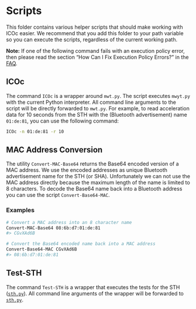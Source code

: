 # Scripts

This folder contains various helper scripts that should make working with ICOc easier. We recommend that you add this folder to your path variable so you can execute the scripts, regardless of the current working path.

**Note:** If one of the following command fails with an execution policy error, then please read the section “How Can I Fix Execution Policy Errors?” in the [FAQ](../Documentation/FAQ.md).

## ICOc

The command `ICOc` is a wrapper around `mwt.py`. The script executes `mwyt.py` with the current Python interpreter. All command line arguments to the script will be directly forwarded to `mwt.py`. For example, to read acceleration data for 10 seconds from the STH with the (Bluetooth advertisement) name `01:de:81`, you can use the following command:

```sh
ICOc -n 01:de:81 -r 10
```

## MAC Address Conversion

The utility `Convert-MAC-Base64` returns the Base64 encoded version of a MAC address. We use the encoded addresses as unique Bluetooth advertisement name for the STH (or SHA). Unfortunately we can not use the MAC address directly because the maximum length of the name is limited to 8 characters. To decode the Base64 name back into a Bluetooth address you can use the script `Convert-Base64-MAC`.

### Examples

```sh
# Convert a MAC address into an 8 character name
Convert-MAC-Base64 08:6b:d7:01:de:81
#> CGvXAd6B

# Convert the Base64 encoded name back into a MAC address
Convert-Base64-MAC CGvXAd6B
#> 08:6b:d7:01:de:81
```

## Test-STH

The command `Test-STH` is a wrapper that executes the tests for the STH ([`sth.py`][]). All command line arguments of the wrapper will be forwarded to [`sth.py`][].

[`sth.py`]: ../mytoolit/test/production/sth.py
